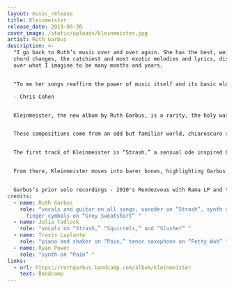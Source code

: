 ```yaml
---
layout: music_release
title: Kleinmeister
release_date: 2019-08-30
cover_image: /static/uploads/kleinmeister.jpg
artist: Ruth Garbus
description: >-
  "I go back to Ruth’s music over and over again. She has the best, weirdest
  chord changes, the catchiest and most exotic melodies and lyrics, distilled
  over what I imagine to be many months and years.


  "To me her songs reaffirm the power of music itself and its basic elements - big and small intervals placed just so in time, the play of sound and meaning in words, parts put together without force or artifice. Ruth is one of my favorite singer-songwriters ever."

  - Chris Cohen


  Kleinmeister, the new album by Ruth Garbus, is a rarity, the holy wastewater of folk-rock decanted into the Lake of Avalon by a provincial plebe, turned into wine. It is sublime, and absurd, and infused with the green hills, grey cemeteries, and plastic detritus of her Brattleboro, Vermont home.


  These compositions come from an odd but familiar world, chiaroscuro silver litter in the beam of a flashlight. In Garbus’s voice, too, the dark and light are combined - even the highest pitches contain pools of undertones, a depth. (She became fully expressed as a mezzo soprano, in both her range and her soul, with the aid of opera singer Jim Anderson, whom she studied with in 2017/18.)


  The first track of Kleinmeister is “Strash,” a sensual ode inspired by the book Garbage Land by Elizabeth Royte, with unison singing by Julia Tadlock. This is followed by “Pain,” which builds in size and scope toward a kind of operatic emo-political drama, and achieves levitation with piano played by Travis Laplante (Battle Trance, Subtle Degrees), who also acted as producer, and additional production by Ryan Power, who mixed the album.


  From there, Kleinmeister moves into barer bones, highlighting Garbus's resonant voice, rhythmic guitar, and the impeccable recording quality - it was recorded to two-inch tape at Guilford Sound in Guilford, VT by Dave Snyder. Sparse, skewed harmonies, sometimes sung by Tadlock, lilt throughout. The final track, “Fetty Wah,” features Laplante again, this time on tenor saxophone, with improvised melody lines that uplift but still contain a bit of the sorrow of the world.


  Garbus’s prior solo recordings - 2010's Rendezvous with Rama LP and the EP’s Ruthie's Requests, Joule EP, and Hello Everybody - have been released on Burger Records, Autumn Records, Feeding Tube Records, and OSR Tapes. Currently, in addition to her solo performances, she improvises vocally with an experimental quintet featuring Wendy Eisenberg, Donny Shaw, Neil Young, and Andy Allen. She was previously in the bands Happy Birthday and Feathers.  
credits:
  - name: Ruth Garbus
    role: "vocals and guitar on all songs, vocoder on “Strash”, synth on “Pain”,
      finger cymbals on “Grey Sweatshirt” "
  - name: Julia Tadlock
    role: "vocals on “Strash,” “Squirrels,” and “Slusher” "
  - name: Travis Laplante
    role: "piano and shaker on “Pain,” tenor saxophone on “Fetty Wah” "
  - name: Ryan Power
    role: "synth on “Pain” "
links:
  - url: https://ruthgarbus.bandcamp.com/album/kleinmeister
    text: Bandcamp
---
```

